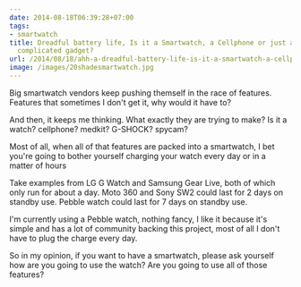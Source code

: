 ```yaml
---
date: 2014-08-18T06:39:28+07:00
tags:
- smartwatch
title: Dreadful battery life, Is it a Smartwatch, a Cellphone or just another
  complicated gadget?
url: /2014/08/18/ahh-a-dreadful-battery-life-is-it-a-smartwatch-a-cellphone-or-just-another-complicated-gadget/
image: /images/20shadesmartwatch.jpg
---
```


Big smartwatch vendors keep pushing themself in the race of features. Features that sometimes I don't get it, why would it have to?

And then, it keeps me thinking. What exactly they are trying to make? Is it a watch?  cellphone? medkit?  G-SHOCK? spycam?

Most of all, when all of that features are packed into a smartwatch, I bet  you're going to bother yourself charging your watch every day or in a matter of hours

Take examples from LG G Watch and Samsung Gear Live, both of which only run for about a day. Moto 360 and Sony SW2 could last for 2 days on standby use. Pebble watch could last for 7 days on standby use.

I'm currently using a Pebble watch, nothing fancy, I like it because it's simple and has a lot of community backing this project, most of all I don't have to plug the charge every day.

So in my opinion, if you want to have a smartwatch, please ask yourself how are you going to use the watch?  Are you going to use all of those features?
